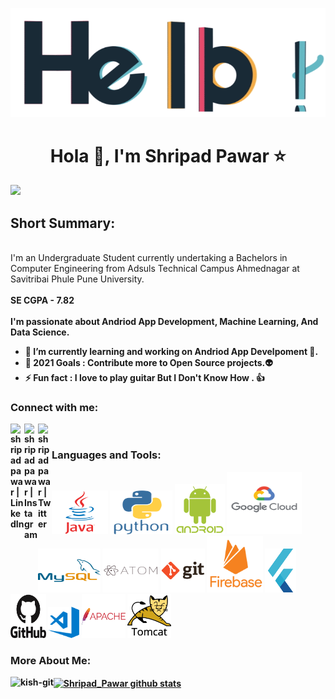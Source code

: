 <p align="center"> <img src="hello.gif" alt="hello" /> </p>
<h1 align="center">Hola 👋, I'm Shripad Pawar ⭐</h1>

![](https://visitor-badge.glitch.me/badge?page_id=ShripadCPawar.ShripadCPawar)


## Short Summary:

<br>I'm an Undergraduate Student currently undertaking a Bachelors in Computer Engineering from Adsuls Technical Campus Ahmednagar at 
Savitribai Phule Pune University.<br/> <br/> <b>SE CGPA - 7.82 <br/>
<br/> I'm passionate about <b>Andriod App Development, Machine Learning, And Data Science<b/>.
<br/>
- 🌱 I’m currently learning and working on <b>Andriod App Develpoment 📲</b>.
- 🥅 2021 Goals : Contribute more to Open Source projects.👽
- ⚡ Fun fact : I love to play guitar But I Don't Know How .	👍
 

### Connect with me:

[<img align="left" alt="shripad pawar | LinkedIn" width="22px" src="https://cdn.jsdelivr.net/npm/simple-icons@v3/icons/linkedin.svg" />](https://www.linkedin.com/in/shripad-pawar-b95852192/) [<img align="left" alt="shripad pawar | Instagram" width="22px" src="https://cdn.jsdelivr.net/npm/simple-icons@v3/icons/instagram.svg" />](https://www.instagram.com/shripad_chandrashekhar_pawar/) [<img align="left" alt="shripad pawar | Twitter" width="22px" src="https://cdn.jsdelivr.net/npm/simple-icons@v3/icons/twitter.svg" />](https://twitter.com/ShripadCPawar)
<br>

### Languages and Tools:
<img src="https://github.com/devicons/devicon/blob/master/icons/java/java-original-wordmark.svg" alt="java" width="90" height="70"/>
<img src="https://github.com/devicons/devicon/blob/master/icons/python/python-original-wordmark.svg" alt="python" width="100" height="70"/>
<img src="https://github.com/devicons/devicon/blob/master/icons/android/android-plain-wordmark.svg" alt="andriod" width="80" height="80">
<img src="https://github.com/devicons/devicon/blob/master/icons/googlecloud/googlecloud-original-wordmark.svg" alt="git" width="120" height="100"/>
<br/>
<img src="https://github.com/devicons/devicon/blob/master/icons/mysql/mysql-original-wordmark.svg" alt="mySql" width="100" height="70"/>
<img src="https://github.com/devicons/devicon/blob/master/icons/atom/atom-original-wordmark.svg" alt="atom" width="90" height="70"/> 
<img src="https://github.com/devicons/devicon/blob/master/icons/git/git-original-wordmark.svg" alt="git" width="70" height="70"/>  
<img src="https://github.com/devicons/devicon/blob/master/icons/firebase/firebase-plain-wordmark.svg" alt="firebase" width="90" height="90"/>  
<img src="https://github.com/devicons/devicon/blob/master/icons/flutter/flutter-original.svg" alt="flutter" width="50" height="70"/> 
 <br/>
<img src="https://github.com/devicons/devicon/blob/master/icons/github/github-original-wordmark.svg" alt="github" width="57" height="70"/> 
<img src="https://raw.githubusercontent.com/github/explore/80688e429a7d4ef2fca1e82350fe8e3517d3494d/topics/visual-studio-code/visual-studio-code.png" alt="git" width="50" height="50"/>
<img src="https://github.com/devicons/devicon/blob/master/icons/apache/apache-original-wordmark.svg" alt="git" width="70" height="70"/>
<img src="https://github.com/devicons/devicon/blob/master/icons/tomcat/tomcat-original-wordmark.svg" alt="git" width="70" height="70"/>




### More About Me:

<img align="left" src="https://github-readme-stats.vercel.app/api/top-langs/?username=kish-git&layout=compact" alt="kish-git" />
</a>
<a href="https://github.com/ShripadCPawar/github-readme-stats">
<img align="center" src="https://github-readme-stats.vercel.app/api?username=ShripadCPawar&show_icons=true&theme=radical&count_private=true" alt="Shripad_Pawar github stats" />
</a>
<br />
<br />
